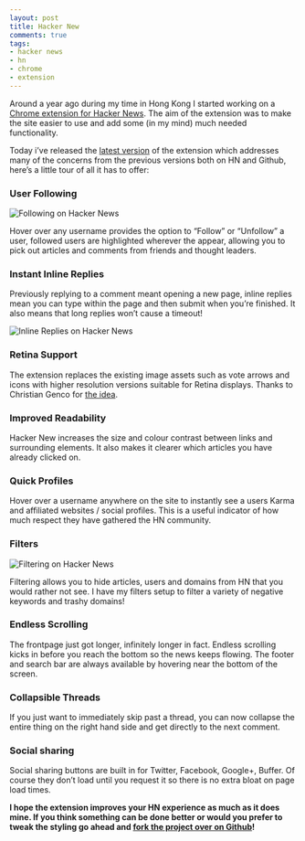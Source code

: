 ```yaml
---
layout: post
title: Hacker New
comments: true
tags:
- hacker news
- hn
- chrome
- extension
---
```

<p>Around a year ago during my time in Hong Kong I started working on a <a href="https://chrome.google.com/webstore/detail/hackernew/lgoghlndihpmbbgmbpjohilcphbfhddd">Chrome extension for Hacker News</a>. The aim of the extension was to make the site easier to use and add some (in my mind) much needed functionality.</p>

<p>Today i&#8217;ve released the <a href="https://chrome.google.com/webstore/detail/hackernew/lgoghlndihpmbbgmbpjohilcphbfhddd">latest version</a> of the extension which addresses many of the concerns from the previous versions both on HN and Github, here&#8217;s a little tour of all it has to offer:</p>

<h3>User Following</h3>

<p><img src="http://media.tumblr.com/5069b5a2d5880a0e6756e379f1044e8e/tumblr_inline_mjgzxqpef91qz4rgp.png" alt="Following on Hacker News" /></p>
<p>Hover over any username provides the option to &#8220;Follow&#8221; or &#8220;Unfollow&#8221; a user, followed users are highlighted wherever the appear, allowing you to pick out articles and comments from friends and thought leaders.</p>

<h3>Instant Inline Replies</h3>

<p>Previously replying to a comment meant opening a new page, inline replies mean you can type within the page and then submit when you&#8217;re finished. It also means that long replies won&#8217;t cause a timeout!</p>
<p><img src="http://media.tumblr.com/0f0b1592e6166c7a88d72016613860bb/tumblr_inline_mjh02pOV6h1qz4rgp.png" alt="Inline Replies on Hacker News"/></p>

<h3>Retina Support</h3>

<p>The extension replaces the existing image assets such as vote arrows and icons with higher resolution versions suitable for Retina displays. Thanks to Christian Genco for <a href="https://github.com/tommoor/HackerNew/issues/9">the idea</a>.</p>

<h3>Improved Readability</h3>

<p>Hacker New increases the size and colour contrast between links and surrounding elements. It also makes it clearer which articles you have already clicked on.</p>

<h3>Quick Profiles</h3>

<p>Hover over a username anywhere on the site to instantly see a users Karma and affiliated websites / social profiles. This is a useful indicator of how much respect they have gathered the HN community.</p>

<h3>Filters</h3>

<p><img src="http://media.tumblr.com/c36382794587eb52bc44d3d204d1936b/tumblr_inline_mjh072lHfi1qz4rgp.png" alt="Filtering on Hacker News" /></p>
<p>Filtering allows you to hide articles, users and domains from HN that you would rather not see. I have my filters setup to filter a variety of negative keywords and trashy domains!</p>

<h3>Endless Scrolling</h3>

<p>The frontpage just got longer, infinitely longer in fact. Endless scrolling kicks in before you reach the bottom so the news keeps flowing. The footer and search bar are always available by hovering near the bottom of the screen.</p>

<h3>Collapsible Threads</h3>

<p>If you just want to immediately skip past a thread, you can now collapse the entire thing on the right hand side and get directly to the next comment.</p>

<h3>Social sharing</h3>

<p>Social sharing buttons are built in for Twitter, Facebook, Google+, Buffer. Of course they don&#8217;t load until you request it so there is no extra bloat on page load times.</p>

<p><strong>I hope the extension improves your HN experience as much as it does mine. If you think something can be done better or would you prefer to tweak the styling go ahead and <a href="https://github.com/tommoor/hackernew">fork the project over on Github</a>!</strong></p>
